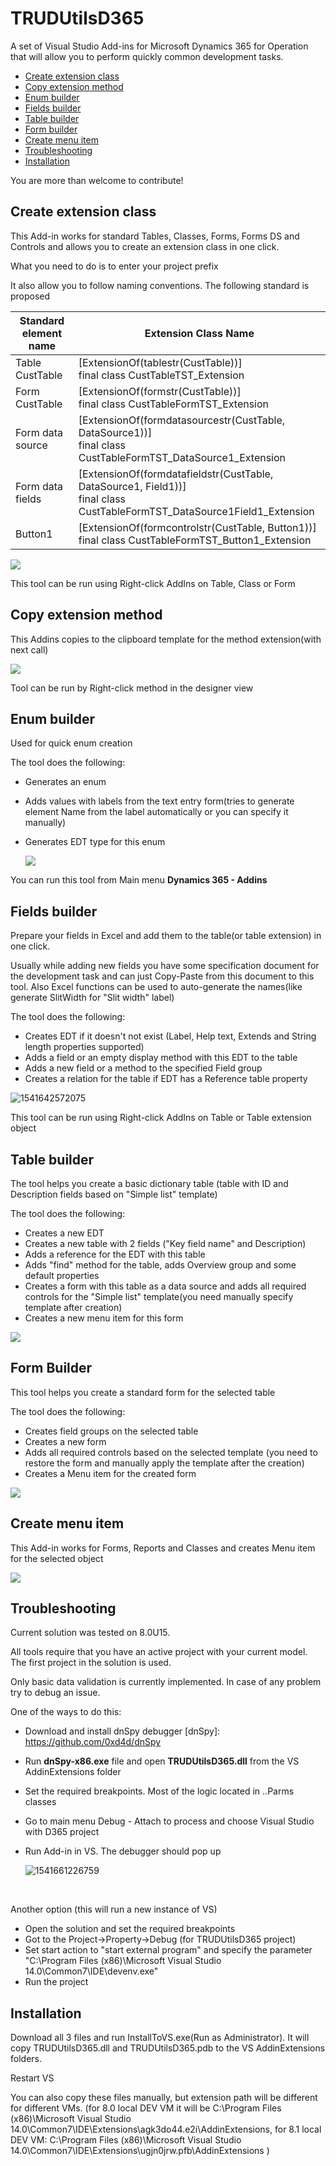 ﻿# TRUDUtilsD365
A set of Visual Studio Add-ins for Microsoft Dynamics 365 for Operation that will allow you to perform quickly common development tasks. 

* [Create extension class](#create-extension-class)
* [Copy extension method](#copy-extension-method)
* [Enum builder](#enum-builder)
* [Fields builder](#fields-builder)
* [Table builder](#table-builder)
* [Form builder](#form-builder)
* [Create menu item](#create-menu-item)
* [Troubleshooting](#troubleshooting)
* [Installation](#installation)

You are more than welcome to contribute! 

## Create extension class

This Add-in works for standard Tables, Classes, Forms, Forms DS and Controls and allows you to create an extension class in one click.

What you need to do is to enter your project prefix

It also allow you to follow naming conventions. The following standard is proposed

| Standard element name | Extension Class Name                                         |
| --------------------- | ------------------------------------------------------------ |
| Table CustTable       | [ExtensionOf(tablestr(CustTable))]<br/>final class CustTableTST_Extension |
| Form CustTable        | [ExtensionOf(formstr(CustTable))]<br/>final class CustTableFormTST_Extension |
| Form data source      | [ExtensionOf(formdatasourcestr(CustTable, DataSource1))]<br/>final class CustTableFormTST_DataSource1_Extension |
| Form data fields      | [ExtensionOf(formdatafieldstr(CustTable, DataSource1, Field1))]<br/>final class CustTableFormTST_DataSource1Field1_Extension |
| Button1               | [ExtensionOf(formcontrolstr(CustTable, Button1))]<br/>final class CustTableFormTST_Button1_Extension |

![](assets/CreateExtensionClass.png)

This tool can be run using Right-click AddIns on Table, Class or Form 

## Copy extension method

This Addins copies to the clipboard template for the method extension(with next call)

![](assets/CopyExtensionMethod.png)

Tool can be run by Right-click method in the designer view


## Enum builder

Used for quick enum creation

The tool does the following:

- Generates an enum

- Adds values with labels from the text entry form(tries to generate element Name from the label automatically or you can specify it manually)

- Generates EDT type for this enum

  ![](assets/EnumBuilder.png)

You can run this tool from Main menu **Dynamics 365 - Addins** 

## Fields builder

Prepare your fields in Excel and add them to the table(or table extension) in one click. 

Usually while adding new fields you have some specification document for the development task and can just Copy-Paste from this document to this tool. Also Excel functions can be used to auto-generate the names(like generate SlitWidth for "Slit width" label) 

The tool does the following:

- Creates EDT if it doesn't not exist (Label, Help text, Extends and String length properties supported)
- Adds a field or an empty display method with this EDT to the table
- Adds a new field or a method to the specified Field group
- Creates a relation for the table if EDT has a Reference table property

![1541642572075](assets/TableFieldsBuilder.png)

This tool can be run using Right-click AddIns on Table or Table extension object

## Table builder

The tool helps you create a basic dictionary table (table with ID and Description fields based on "Simple list" template)

The tool does the following:

- Creates a new EDT
- Creates a new table with 2 fields ("Key field name" and Description)
- Adds a reference for the EDT with this table
- Adds "find" method for the table, adds Overview group and some default properties
- Creates a form with this table as a data source and  adds all required controls for the "Simple list" template(you need manually specify template after creation)
- Creates a new menu item for this form

![](assets/TableBuilder.jpg)

## Form Builder

This tool helps you create a standard form for the selected table

The tool does the following:

- Creates field groups on the selected table
- Creates a new form
- Adds all required controls based on the selected template (you need to restore the form and manually apply the template after the creation)
- Creates a Menu item for the created form

![](assets/FormBuilder.png)

## Create menu item

This Add-in works for Forms, Reports and Classes and creates Menu item for the selected object

![](assets/MenuItemBuilder.png)


## Troubleshooting

Current solution was tested on 8.0U15.

All tools require that you have an active project with your current model. The first project in the solution is used.

Only basic data validation is currently implemented. In case of any problem try to debug an issue. 

One of the ways to do this:

- Download and install dnSpy debugger [dnSpy]: https://github.com/0xd4d/dnSpy

- Run **dnSpy-x86.exe** file and open **TRUDUtilsD365.dll** from the VS AddinExtensions folder

- Set the required breakpoints. Most of the logic located in ..Parms classes

- Go to main menu Debug - Attach to process and choose Visual Studio with D365 project

- Run Add-in in VS. The debugger should pop up

  ![1541661226759](assets/DebugWindow.png)

​      

Another option (this will run a new instance of VS)

- Open the solution and set the required breakpoints
- Got to the Project->Property->Debug (for TRUDUtilsD365 project)
- Set start action to "start external program" and specify the parameter "C:\Program Files (x86)\Microsoft Visual Studio 14.0\Common7\IDE\devenv.exe"
- Run the project

## Installation

Download all 3 files and run InstallToVS.exe(Run as Administrator). It will copy TRUDUtilsD365.dll and TRUDUtilsD365.pdb to the VS AddinExtensions folders.

Restart VS

You can also copy these files manually, but extension path will be different for different VMs. (for 8.0 local DEV VM it will be C:\Program Files (x86)\Microsoft Visual Studio 14.0\Common7\IDE\Extensions\agk3do44.e2i\AddinExtensions, for 8.1 local DEV VM: C:\Program Files (x86)\Microsoft Visual Studio 14.0\Common7\IDE\Extensions\ugjn0jrw.pfb\AddinExtensions )

